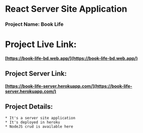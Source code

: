 # React Server Site Application

### Project Name:  Book Life

# Project Live Link:

   #### [https://book-life-bd.web.app/](https://book-life-bd.web.app/)

## Project Server Link:

   #### [https://book-life-server.herokuapp.com/](https://book-life-server.herokuapp.com/)

## Project Details:
    * It's a server site application
    * It's deployed in heroku
    * NodeJS crud is available here